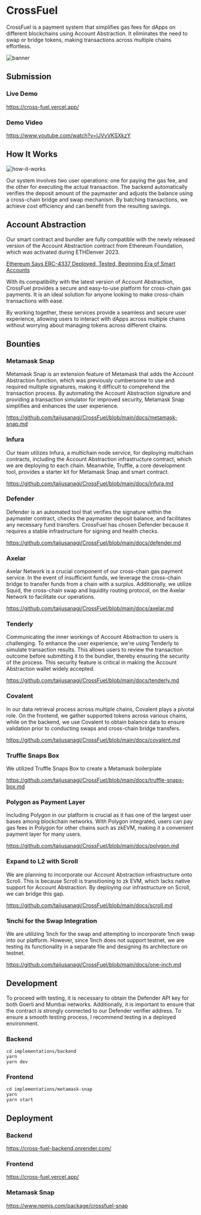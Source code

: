 # CrossFuel

CrossFuel is a payment system that simplifies gas fees for dApps on different blockchains using Account Abstraction.
It eliminates the need to swap or bridge tokens, making transactions across multiple chains effortless.

![banner](./docs/banner_wide.png)

## Submission

### Live Demo

https://cross-fuel.vercel.app/

### Demo Video

https://www.youtube.com/watch?v=lJVvVKSXkzY

## How It Works

![how-it-works](./docs/how-it-works.jpg)

Our system involves two user operations: one for paying the gas fee, and the other for executing the actual transaction. The backend automatically verifies the deposit amount of the paymaster and adjusts the balance using a cross-chain bridge and swap mechanism. By batching transactions, we achieve cost efficiency and can benefit from the resulting savings.

## Account Abstraction

Our smart contract and bundler are fully compatible with the newly released version of the Account Abstraction contract from Ethereum Foundation, which was activated during ETHDenver 2023.

[Ethereum Says ERC-4337 Deployed, Tested, Beginning Era of Smart Accounts](https://www.coindesk.com/tech/2023/03/01/ethereum-activates-account-abstraction-touted-by-founder-buterin-as-key-advance/)

With its compatibility with the latest version of Account Abstraction, CrossFuel provides a secure and easy-to-use platform for cross-chain gas payments. It is an ideal solution for anyone looking to make cross-chain transactions with ease.

By working together, these services provide a seamless and secure user experience, allowing users to interact with dApps across multiple chains without worrying about managing tokens across different chains.

## Bounties

### Metamask Snap

Metamask Snap is an extension feature of Metamask that adds the Account Abstraction function, which was previously cumbersome to use and required multiple signatures, making it difficult to comprehend the transaction process. By automating the Account Abstraction signature and providing a transaction simulator for improved security, Metamask Snap simplifies and enhances the user experience.

https://github.com/taijusanagi/CrossFuel/blob/main/docs/metamask-snap.md

### Infura

Our team utilizes Infura, a multichain node service, for deploying multichain contracts, including the Account Abstraction infrastructure contract, which we are deploying to each chain. Meanwhile, Truffle, a core development tool, provides a starter kit for Metamask Snap and smart contract.

https://github.com/taijusanagi/CrossFuel/blob/main/docs/infura.md

### Defender

Defender is an automated tool that verifies the signature within the paymaster contract, checks the paymaster deposit balance, and facilitates any necessary fund transfers. CrossFuel has chosen Defender because it requires a stable infrastructure for signing and health checks.

https://github.com/taijusanagi/CrossFuel/blob/main/docs/defender.md

### Axelar

Axelar Network is a crucial component of our cross-chain gas payment service. In the event of insufficient funds, we leverage the cross-chain bridge to transfer funds from a chain with a surplus. Additionally, we utilize Squid, the cross-chain swap and liquidity routing protocol, on the Axelar Network to facilitate our operations.

https://github.com/taijusanagi/CrossFuel/blob/main/docs/axelar.md

### Tenderly

Communicating the inner workings of Account Abstraction to users is challenging. To enhance the user experience, we're using Tenderly to simulate transaction results. This allows users to review the transaction outcome before submitting it to the bundler, thereby ensuring the security of the process. This security feature is critical in making the Account Abstraction wallet widely accepted.

https://github.com/taijusanagi/CrossFuel/blob/main/docs/tenderly.md

### Covalent

In our data retrieval process across multiple chains, Covalent plays a pivotal role. On the frontend, we gather supported tokens across various chains, while on the backend, we use Covalent to obtain balance data to ensure validation prior to conducting swaps and cross-chain bridge transfers.

https://github.com/taijusanagi/CrossFuel/blob/main/docs/covalent.md

### Truffle Snaps Box

We utilized Truffle Snaps Box to create a Metamask boilerplate

https://github.com/taijusanagi/CrossFuel/blob/main/docs/truffle-snaps-box.md

### Polygon as Payment Layer

Including Polygon in our platform is crucial as it has one of the largest user bases among blockchain networks. With Polygon integrated, users can pay gas fees in Polygon for other chains such as zkEVM, making it a convenient payment layer for many users.

https://github.com/taijusanagi/CrossFuel/blob/main/docs/polygon.md

### Expand to L2 with Scroll

We are planning to incorporate our Account Abstraction infrastructure onto Scroll. This is because Scroll is transitioning to zk EVM, which lacks native support for Account Abstraction. By deploying our infrastructure on Scroll, we can bridge this gap.

https://github.com/taijusanagi/CrossFuel/blob/main/docs/scroll.md

### 1inchi for the Swap Integration

We are utilizing 1inch for the swap and attempting to incorporate 1inch swap into our platform. However, since 1inch does not support testnet, we are testing its functionality in a separate file and designing its architecture on testnet.

https://github.com/taijusanagi/CrossFuel/blob/main/docs/one-inch.md

## Development

To proceed with testing, it is necessary to obtain the Defender API key for both Goerli and Mumbai networks. Additionally, it is important to ensure that the contract is strongly connected to our Defender verifier address. To ensure a smooth testing process, I recommend testing in a deployed environment.

### Backend

```
cd implementations/backend
yarn
yarn dev
```

### Frontend

```
cd implementations/metamask-snap
yarn
yarn start
```

## Deployment

### Backend

https://cross-fuel-backend.onrender.com/

### Frontend

https://cross-fuel.vercel.app/

### Metamask Snap

https://www.npmjs.com/package/crossfuel-snap
